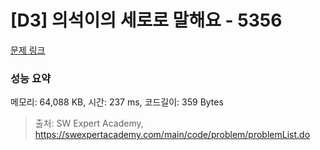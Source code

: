 # [D3] 의석이의 세로로 말해요 - 5356 

[문제 링크](https://swexpertacademy.com/main/code/problem/problemDetail.do?contestProbId=AWVWgkP6sQ0DFAUO) 

### 성능 요약

메모리: 64,088 KB, 시간: 237 ms, 코드길이: 359 Bytes



> 출처: SW Expert Academy, https://swexpertacademy.com/main/code/problem/problemList.do